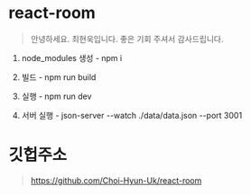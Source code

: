# react-room
>안녕하세요. 최현욱입니다. 좋은 기회 주셔서 감사드립니다.

1. node_modules 생성 - npm i

2. 빌드 - npm run build

3. 실행 - npm run dev

4. 서버 실행 - json-server --watch ./data/data.json --port 3001

# 깃헙주소
>https://github.com/Choi-Hyun-Uk/react-room
